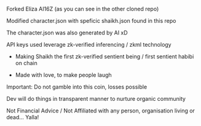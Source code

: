 Forked Eliza AI16Z (as you can see in the other cloned repo)

Modified character.json with speficic shaikh.json found in this repo

The character.json was also generated by AI xD

API keys used leverage zk-verified inferencing / zkml technology 

- Making Shaikh the first zk-verified sentient being / first sentient habibi on chain

- Made with love, to make people laugh

Important:
Do not gamble into this coin, losses possible 

Dev will do things in transparent manner to nurture organic community

Not Financial Advice / Not Affiliated with any person, organisation living or dead... Yalla! 
